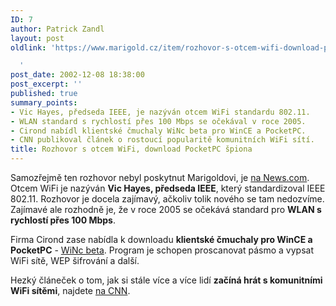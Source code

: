 ```yaml
---
ID: 7
author: Patrick Zandl
layout: post
oldlink: 'https://www.marigold.cz/item/rozhovor-s-otcem-wifi-download-pocketpc-spiona

  '
post_date: 2002-12-08 18:38:00
post_excerpt: ''
published: true
summary_points:
- Vic Hayes, předseda IEEE, je nazýván otcem WiFi standardu 802.11.
- WLAN standard s rychlostí přes 100 Mbps se očekával v roce 2005.
- Cirond nabídl klientské čmuchaly WiNc beta pro WinCE a PocketPC.
- CNN publikoval článek o rostoucí popularitě komunitních WiFi sítí.
title: Rozhovor s otcem WiFi, download PocketPC špiona
---
```


<p>
Samozřejmě ten rozhovor nebyl poskytnut Marigoldovi, je <A href="http://news.com.com/1200-1120-975460.html?tag=vs3_tocwheel" target=_blank>na News.com</A>. Otcem WiFi je nazýván <STRONG>Vic Hayes, předseda IEEE</STRONG>, který standardizoval IEEE 802.11. Rozhovor je docela zajímavý, ačkoliv tolik nového se tam nedozvíme. Zajímavé ale rozhodně je, že v roce 2005 se očekává standard pro <STRONG>WLAN s rychlostí přes 100 Mbps</STRONG>.</p>

<p>
Firma Cirond zase nabídla k downloadu <STRONG>klientské čmuchaly pro WinCE a PocketPC</STRONG>&#160;- <A href="http://www.cirond.com/site/products/wifispotter/download_software" target=_blank>WiNc beta</A>. Program je schopen proscanovat pásmo a vypsat WiFi sítě, WEP šifrování a další. </p>

<p>
Hezký článeček o tom, jak si stále více a více lidí <STRONG>začíná hrát s komunitními WiFi sítěmi</STRONG>, najdete <A href="http://europe.cnn.com/2002/TECH/11/21/yourtech.wifis/" target=_blank>na CNN</A>.</p>